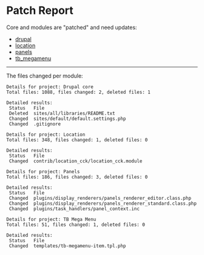 # Patch Report

Core and modules are "patched" and need updates:
* [drupal](drupal_patch.md)
* [location](location_patch.md)
* [panels](panels_patch.md)
* [tb_megamenu](tb_mega_menu_patch.md)

---

The files changed per module:

```
Details for project: Drupal core
Total files: 1088, files changed: 2, deleted files: 1

Detailed results:
 Status   File
 Deleted  sites/all/libraries/README.txt
 Changed  sites/default/default.settings.php
 Changed  .gitignore
```
```
Details for project: Location
Total files: 348, files changed: 1, deleted files: 0

Detailed results:
 Status   File
 Changed  contrib/location_cck/location_cck.module
```
```
Details for project: Panels
Total files: 186, files changed: 3, deleted files: 0

Detailed results:
 Status   File
 Changed  plugins/display_renderers/panels_renderer_editor.class.php
 Changed  plugins/display_renderers/panels_renderer_standard.class.php
 Changed  plugins/task_handlers/panel_context.inc
```
```
Details for project: TB Mega Menu
Total files: 51, files changed: 1, deleted files: 0

Detailed results:
 Status   File
 Changed  templates/tb-megamenu-item.tpl.php
```